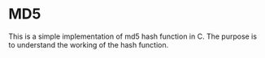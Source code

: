# MD5
This is a simple implementation of md5 hash function in C. The purpose is to understand the working of the hash function.
